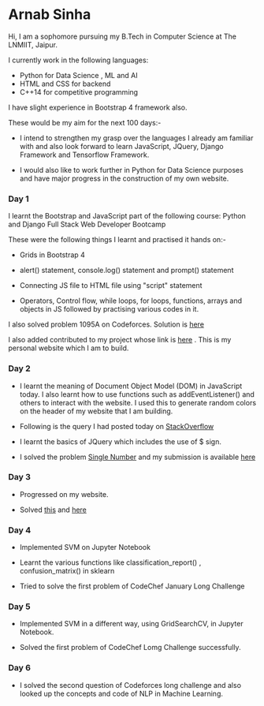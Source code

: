 # Arnab Sinha

Hi, I am a sophomore pursuing my B.Tech in Computer Science at The LNMIIT, Jaipur. 

I currently work in the following languages: 

* Python for Data Science , ML and AI
* HTML and CSS for backend
* C++14 for competitive programming

I have slight experience in Bootstrap 4 framework also. 

These would be my aim for the next 100 days:-

* I intend to strengthen my grasp over the languages I already am familiar with and also look forward to learn JavaScript, JQuery, Django Framework and Tensorflow Framework.

* I would also like to work further in Python for Data Science purposes and have major progress in the construction of my own website.


### Day 1

I learnt the Bootstrap and JavaScript part of the following course: Python and Django Full Stack Web Developer Bootcamp

These were the following things I learnt and practised it hands on:-

* Grids in Bootstrap 4

* alert() statement, console.log() statement and prompt() statement

* Connecting JS file to HTML file using "script" statement 

* Operators, Control flow, while loops, for loops, functions, arrays and objects in JS followed by practising various codes in it.

I also solved problem 1095A on Codeforces. Solution is [here](https://ideone.com/qFVv2l)

I also added contributed to my project whose link is [here](https://github.com/arnabsinha99/Site-honn-te) . This is my personal website which I am to build. 


### Day 2

* I learnt the meaning of Document Object Model (DOM) in JavaScript today. I also learnt how to use functions such as addEventListener() and others to interact with the website. I used this to generate random colors on the header of my website that I am building.

* Following is the query I had posted today on [StackOverflow](https://stackoverflow.com/questions/54003762/getelementbyid-function-is-returning-null-for-existing-header-id/54003818?noredirect=1#comment94850062_54003818)

* I learnt the basics of JQuery which includes the use  of $ sign. 

* I solved the problem [Single Number](https://leetcode.com/problems/single-number/) and my submission is available [here](https://leetcode.com/submissions/detail/198499974/)


### Day 3

* Progressed on my website. 

* Solved [this](https://leetcode.com/problems/two-sum/) and [here](https://leetcode.com/submissions/detail/198743978/)

### Day 4

* Implemented SVM on Jupyter Notebook

* Learnt the various functions like classification_report() , confusion_matrix() in sklearn 

* Tried to solve the first problem of CodeChef January Long Challenge


### Day 5

* Implemented SVM in a different way, using GridSearchCV, in Jupyter Notebook.

* Solved the first problem of CodeChef Lomg Challenge successfully. 

### Day 6

* I solved the second question of Codeforces long challenge and also looked up the concepts and code of NLP in Machine Learning.
